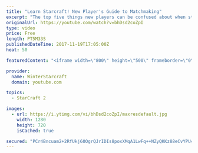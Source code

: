 ```yaml
---
title: "Learn Starcraft! New Player's Guide to Matchmaking"
excerpt: "The top five things new players can be confused about when starting off playing Starcraft 2!"
originalUrl: https://youtube.com/watch?v=bhDsd2coZpI
type: video
price: Free
length: PT5M33S
publishedDateTime: 2017-11-19T17:05:00Z
heat: 50

featuredContent: "<iframe width=\"800\" height=\"500\" frameborder=\"0\" src=\"https://www.youtube.com/embed/bhDsd2coZpI\" allow=\"accelerometer; autoplay; encrypted-media; gyroscope; picture-in-picture\" allowfullscreen></iframe>"

provider:
  name: WinterStarcraft
  domain: youtube.com

topics:
  - StarCraft 2

images:
  - url: https://i.ytimg.com/vi/bhDsd2coZpI/maxresdefault.jpg
    width: 1280
    height: 720
    isCached: true

secured: "PCr4Bncuam2+2RfUkj60OgrQJrIDIs8poxXMqA1LwFq++NZyQKKz88eCvYPU4b7hRRrV0tbAetH4k9L7M+BnohK9JQFcXiG1ROBcuWPhmazIj+cq/dWzcO6Epwx6RdkqK1tyqYtZc2jctr1lL0i6xuT914YFKz7rnl3oD1smH/ATGJsGOfhjIop0UKm+j3BWb3x6KJcVXCb0dLxfaKqFrBsmjaQHuaMLmzTFxr/hs7sTg5lpfxyNRk369gcJcoCoqz3rhTzpYxSGanRh/yIN84bUFv4bUnzPKQgtkKlGBVwD1eAuF+b8oAOywuan0CfafzYzIN49c7roH6T6SeJbNj43LqOumUqpyReTn+55aGFENoH178AUVE8azsSFXg3SoM+Gatgll6wy9i6aAJ6ejcI7Qx+0wWk51mkOo3cBMds=;kmsEOAab85gWUAIzTfj9Bw=="
---
```


